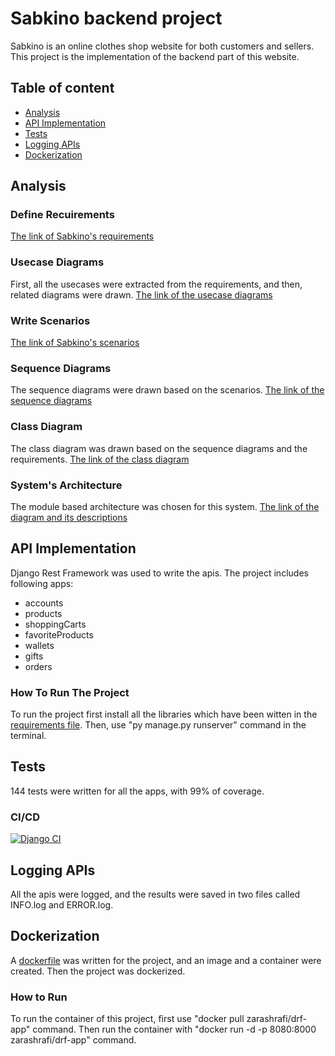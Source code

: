 # Sabkino backend project
Sabkino is an online clothes shop website for both customers and sellers. This project is the implementation of the backend part of this website.

## Table of content
* [Analysis](#analysis)
* [API Implementation](#api-implementation)
* [Tests](##tests)
* [Logging APIs](#logging-apis)
* [Dockerization](#dockerization)

## Analysis
### Define Recuirements
[The link of Sabkino's requirements](https://docs.google.com/document/d/15xuDdvQncoIcrMqIQ0CIrqrO8BVc2PzDm2mepGpAEnQ/edit?usp=sharing)

### Usecase Diagrams
First, all the usecases were extracted from the requirements, and then, related diagrams were drawn.
[The link of the usecase diagrams]()

### Write Scenarios
[The link of Sabkino's scenarios]()

### Sequence Diagrams
The sequence diagrams were drawn based on the scenarios.
[The link of the sequence diagrams]()

### Class Diagram
The class diagram was drawn based on the sequence diagrams and the requirements.
[The link of the class diagram]()

### System's Architecture
The module based architecture was chosen for this system.
[The link of the diagram and its descriptions]()

## API Implementation
Django Rest Framework was used to write the apis. The project includes following apps:

* accounts
* products
* shoppingCarts
* favoriteProducts
* wallets
* gifts
* orders

### How To Run The Project
To run the project first install all the libraries which have been witten in the [requirements file](https://github.com/ashrafizahra81/SE-Prj-Backend/blob/main/requirements.txt). Then, use "py manage.py runserver" command in the terminal.

## Tests
144 tests were written for all the apps, with 99% of coverage. 

### CI/CD
[![Django CI](https://github.com/ashrafizahra81/SE-Prj-Backend/actions/workflows/django.yml/badge.svg)](https://github.com/ashrafizahra81/SE-Prj-Backend/actions/workflows/django.yml)

## Logging APIs
All the apis were logged, and the results were saved in two files called INFO.log and ERROR.log.

## Dockerization
A [dockerfile](https://github.com/ashrafizahra81/SE-Prj-Backend/blob/main/Dockerfile) was written for the project, and an image and a container were created. Then the project was dockerized.

### How to Run
To run the container of this project, first use "docker pull zarashrafi/drf-app" command. Then run the container with "docker run -d -p 8080:8000 zarashrafi/drf-app" command.









































